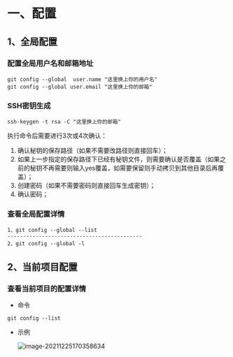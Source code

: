 # 一、配置

## 1、全局配置

### 配置全局用户名和邮箱地址

```shell
git config --global  user.name "这里换上你的用户名"
git config --global user.email "这里换上你的邮箱"
```

### SSH密钥生成

```shell
ssh-keygen -t rsa -C "这里换上你的邮箱"
```

执行命令后需要进行3次或4次确认：

1. 确认秘钥的保存路径（如果不需要改路径则直接回车）；
2. 如果上一步指定的保存路径下已经有秘钥文件，则需要确认是否覆盖（如果之前的秘钥不再需要则输入yes覆盖，如需要保留则手动拷贝到其他目录后再覆盖）；
3. 创建密码（如果不需要密码则直接回车生成密钥）；
4. 确认密码；

### 查看全局配置详情

```shell
1、git config --global --list
-------------------------------------------
2、git config --global -l
```



## 2、当前项目配置

### 查看当前项目的配置详情

- 命令

```shell
git config --list
```

- 示例

  ![image-20211225170358634](C:\Users\nanum008\AppData\Roaming\Typora\typora-user-images\image-20211225170358634.png)
